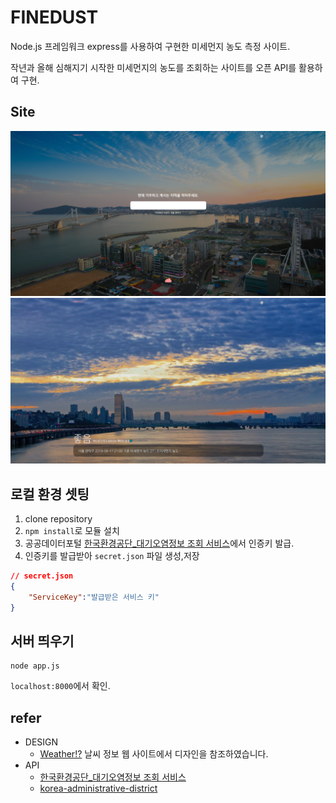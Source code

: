 # FINEDUST
Node.js 프레임워크 express를 사용하여 구현한 미세먼지 농도 측정 사이트.  

작년과 올해 심해지기 시작한 미세먼지의 농도를 조회하는 사이트를 오픈 API를 활용하여 구현.
## Site
![IMG1](https://github.com/lowelllll/FINEDUST/blob/master/IMG/finedust_1.PNG)
![IMG2](https://github.com/lowelllll/FINEDUST/blob/master/IMG/finedust_2.PNG)
## 로컬 환경 셋팅
1. clone repository
2. `npm install`로 모듈 설치
3. 공공데이터포털 [한국환경공단_대기오염정보 조회 서비스](https://www.data.go.kr/dataset/15000581/openapi.do)에서 인증키 발급.
4. 인증키를 발급받아 `secret.json` 파일 생성,저장
```json
// secret.json
{
    "ServiceKey":"발급받은 서비스 키"
}
```
## 서버 띄우기
```
node app.js
```

`localhost:8000`에서 확인.


## refer
- DESIGN  
    - [Weather!?](https://weather.ooops.kr/location) 날씨 정보 웹 사이트에서 디자인을 참조하였습니다.
- API
    - [한국환경공단_대기오염정보 조회 서비스](https://www.data.go.kr/dataset/15000581/openapi.do) 
    - [korea-administrative-district](https://github.com/cosmosfarm/korea-administrative-district)


